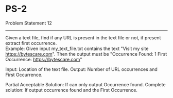 # PS-2
Problem Statement 12 
__________________ 
Given a text file, find if any URL is present in the text file or not, if present extract first occurrence.  
Example: Given input my_text_file.txt contains the text "Visit my site https://bytescare.com".
Then the output must be "Occurrence Found: 1 First Occurrence: https://bytescare.com" 

Input: Location of the text file.
Output: Number of URL occurrences and First Occurrence. 

Partial Acceptable Solution: If can only output Occurrence found.
Complete solution: If output occurrence found and the First Occurrence.
